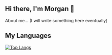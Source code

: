## Hi there, I'm Morgan 👋
About me... (I will write something here eventually)

## My Languages
[![Top Langs](https://github-readme-stats.vercel.app/api/top-langs/?username=mogzhey&theme=vue-dark)](https://github.com/anuraghazra/github-readme-stats)

<!--
**Mogzhey/Mogzhey** is a ✨ _special_ ✨ repository because its `README.md` (this file) appears on your GitHub profile.

Here are some ideas to get you started:

- 🔭 I’m currently working on ...
- 🌱 I’m currently learning ...
- 👯 I’m looking to collaborate on ...
- 🤔 I’m looking for help with ...
- 💬 Ask me about ...
- 📫 How to reach me: ...
- 😄 Pronouns: ...
- ⚡ Fun fact: ...
-->
